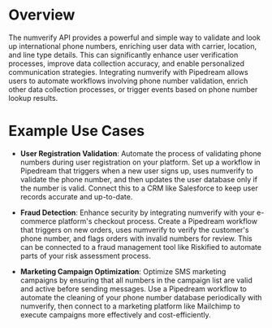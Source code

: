 # Overview

The numverify API provides a powerful and simple way to validate and look up international phone numbers, enriching user data with carrier, location, and line type details. This can significantly enhance user verification processes, improve data collection accuracy, and enable personalized communication strategies. Integrating numverify with Pipedream allows users to automate workflows involving phone number validation, enrich other data collection processes, or trigger events based on phone number lookup results.

# Example Use Cases

- **User Registration Validation**: Automate the process of validating phone numbers during user registration on your platform. Set up a workflow in Pipedream that triggers when a new user signs up, uses numverify to validate the phone number, and then updates the user database only if the number is valid. Connect this to a CRM like Salesforce to keep user records accurate and up-to-date.

- **Fraud Detection**: Enhance security by integrating numverify with your e-commerce platform's checkout process. Create a Pipedream workflow that triggers on new orders, uses numverify to verify the customer's phone number, and flags orders with invalid numbers for review. This can be connected to a fraud management tool like Riskified to automate parts of your risk assessment process.

- **Marketing Campaign Optimization**: Optimize SMS marketing campaigns by ensuring that all numbers in the campaign list are valid and active before sending messages. Use a Pipedream workflow to automate the cleaning of your phone number database periodically with numverify, then connect to a marketing platform like Mailchimp to execute campaigns more effectively and cost-efficiently.
